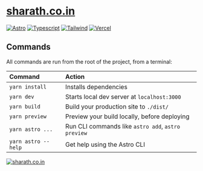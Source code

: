 # [sharath.co.in](https://new.sharath.co.in/)

[![Astro](https://img.shields.io/badge/built%20with-astro-red?style=for-the-badge&logo=astro)](https://astro.build)
[![Typescript](https://img.shields.io/badge/uses-typescript-blue?style=for-the-badge&logo=typescript)](https://www.typescriptlang.org/)
[![Tailwind](https://img.shields.io/badge/built%20with-tailwindcss-teal?style=for-the-badge&logo=tailwind-css)](https://tailwindcss.com/)
[![Vercel](https://img.shields.io/badge/deployed%20with-vercel-black?style=for-the-badge&logo=vercel)](https://vercel.com/)

## Commands

All commands are run from the root of the project, from a terminal:

| Command             | Action                                             |
| :------------------ | :------------------------------------------------- |
| `yarn install`      | Installs dependencies                              |
| `yarn dev`          | Starts local dev server at `localhost:3000`        |
| `yarn build`        | Build your production site to `./dist/`            |
| `yarn preview`      | Preview your build locally, before deploying       |
| `yarn astro ...`    | Run CLI commands like `astro add`, `astro preview` |
| `yarn astro --help` | Get help using the Astro CLI                       |

[![sharath.co.in](https://img.shields.io/badge/visit-sharath.co.in-white?style=for-the-badge&logo=)](https://sharath.co.in/)

